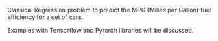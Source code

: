 Classical Regression problem to predict the MPG (Milles per Gallon) fuel efficiency for a set of cars.

Examples with Tensorflow and Pytorch libraries will be discussed.
